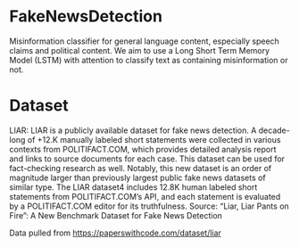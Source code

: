 # FakeNewsDetection
Misinformation classifier for general language content, especially speech claims and political content. We aim to use a Long Short Term Memory Model (LSTM) with attention to classify text as containing misinformation or not.


# Dataset
LIAR: LIAR is a publicly available dataset for fake news detection. A decade-long of +12.K manually labeled short statements were collected in various contexts from POLITIFACT.COM, which provides detailed analysis report and links to source documents for each case. This dataset can be used for fact-checking research as well. Notably, this new dataset is an order of magnitude larger than previously largest public fake news datasets of similar type. The LIAR dataset4 includes 12.8K human labeled short statements from POLITIFACT.COM’s API, and each statement is evaluated by a POLITIFACT.COM editor for its truthfulness.
Source:  “Liar, Liar Pants on Fire”: A New Benchmark Dataset for Fake News Detection

Data pulled from https://paperswithcode.com/dataset/liar

